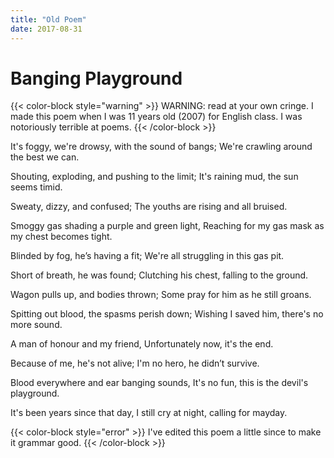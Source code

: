 ```yaml
---
title: "Old Poem"
date: 2017-08-31
---
```


# Banging Playground

{{< color-block style="warning" >}}
WARNING: read at your own cringe. I made this poem when I was 11 years old (2007) for English class.
I was notoriously terrible at poems.
{{< /color-block >}}

It's foggy, we're drowsy, with the sound of bangs;
We're crawling around the best we can.

Shouting, exploding, and pushing to the limit;
It's raining mud, the sun seems timid.

Sweaty, dizzy, and confused;
The youths are rising and all bruised.

Smoggy gas shading a purple and green light,
Reaching for my gas mask as my chest becomes tight.

Blinded by fog, he’s having a fit;
We're all struggling in this gas pit.

Short of breath, he was found;
Clutching his chest, falling to the ground.

Wagon pulls up, and bodies thrown;
Some pray for him as he still groans.

Spitting out blood, the spasms perish down;
Wishing I saved him, there's no more sound.

A man of honour and my friend,
Unfortunately now, it's the end.

Because of me, he's not alive;
I'm no hero, he didn’t survive.

Blood everywhere and ear banging sounds,
It's no fun, this is the devil's playground.

It's been years since that day,
I still cry at night, calling for mayday.

{{< color-block style="error" >}}
I've edited this poem a little since to make it grammar good.
{{< /color-block >}}